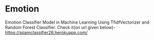 # Emotion
Emotion Classifier Model in Machine Learning Using TfidfVectorizer and Random Forest Classifier. Check it(on url given below)- https://spamclassifier26.herokuapp.com/
